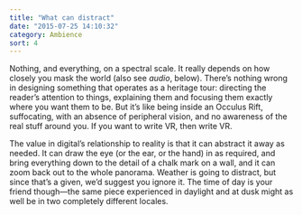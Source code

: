 ```yaml
---
title: "What can distract"
date: "2015-07-25 14:10:32"
category: Ambience
sort: 4
---
```


Nothing, and everything, on a spectral scale. It really depends on how
closely you mask the world (also see *audio*, below). There’s nothing
wrong in designing something that operates as a heritage tour: directing the reader’s attention to things, explaining them and focusing
them exactly where you want them to be. But it’s like being inside an
Occulus Rift, suffocating, with an absence of peripheral vision, and no
awareness of the real stuff around you. If you want to write VR,
then write VR.

The value in digital’s relationship to reality is that it
can abstract it away as needed. It can draw the eye (or the ear, or the
hand) in as required, and bring everything down to the detail of a chalk
mark on a wall, and it can zoom back out to the whole panorama. Weather
is going to distract, but since that’s a given, we’d suggest you ignore
it. The time of day is your friend though—the same piece experienced
in daylight and at dusk might as well be in two completely different
locales.
